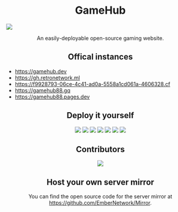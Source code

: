 <h1 align="center">GameHub</h1>

<img src="https://socialify.git.ci/EmberNetwork/GameHub/image?description=1&descriptionEditable=Your%20unblocked%20game%20stop&font=Inter&forks=1&issues=1&logo=https%3A%2F%2Fraw.githubusercontent.com%2FEmberNetwork%2FGameHub%2Fmain%2Fassets%2Fimg%2Flogo.png&pattern=Floating%20Cogs&pulls=1&stargazers=1&theme=Dark"/>

<p align="center">An easily-deployable open-source gaming website.</p>

<h2 align="center">Offical instances</h2>

<ul>
    <li><a href="https://gamehub.dev">https://gamehub.dev</a></li>
    <li><a href="https://gh.retronetwork.ml">https://gh.retronetwork.ml</a></li>
    <li><a href="https://f9928793-06ce-4c41-ad0a-5558a1cd061a-4606328.cf">https://f9928793-06ce-4c41-ad0a-5558a1cd061a-4606328.cf</a></li>
    <li><a href="https://gamehub88.gq">https://gamehub88.gq</a></li>
    <li><a href="https://gamehub88.pages.dev">https://gamehub88.pages.dev</a></li>
</ul>

<h2 align="center">Deploy it yourself</h2>

<p align="center">
<a href="https://heroku.com/deploy/?template=https://github.com/EmberNetwork/GameHub"><img src="https://raw.githubusercontent.com/BinBashBanana/deploy-buttons/main/buttons/remade/heroku.svg" /></a>
<a href="https://replit.com/github/EmberNetwork/GameHub"><img src="https://raw.githubusercontent.com/BinBashBanana/deploy-buttons/main/buttons/remade/replit.svg" /></a>
<a href="https://cloud.ibm.com/devops/setup/deploy?repository=https://github.com/EmberNetwork/GameHub"><img src="https://raw.githubusercontent.com/BinBashBanana/deploy-buttons/main/buttons/remade/ibmcloud.svg" /></a>
<a href="https://console.aws.amazon.com/amplify/home#/deploy?repo=https://github.com/EmberNetwork/GameHub"><img src="https://raw.githubusercontent.com/BinBashBanana/deploy-buttons/main/buttons/remade/amplifyconsole.svg" /></a>
<a href="https://vercel.com/new/clone?repository-url=https://github.com/EmberNetwork/GameHub"><img src="https://raw.githubusercontent.com/BinBashBanana/deploy-buttons/main/buttons/remade/vercel.svg" /></a>
<a href=""><img src="https://raw.githubusercontent.com/BinBashBanana/deploy-buttons/main/buttons/remade/netlify.svg" /></a>
<a href="https://render.com/deploy?repo=https://github.com/EmberNetwork/GameHub"><img src="https://raw.githubusercontent.com/BinBashBanana/deploy-buttons/main/buttons/remade/render.svg"/></a>
</p>

<h2 align="center">Contributors</h2>

<p align="center">
<img src="https://contrib.rocks/image?repo=EmberNetwork/GameHub"/>
</p>

<h2 align="center">Host your own server mirror</h2>

<p align="center">
You can find the open source code for the server mirror at <a href="https://github.com/EmberNetwork/Mirror">https://github.com/EmberNetwork/Mirror</a>.
</p>
